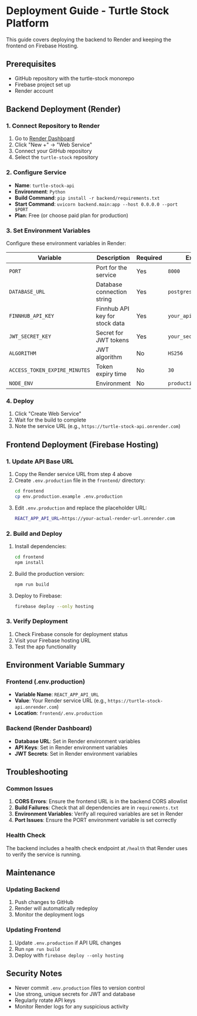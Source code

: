 # Deployment Guide - Turtle Stock Platform

This guide covers deploying the backend to Render and keeping the frontend on Firebase Hosting.

## Prerequisites

- GitHub repository with the turtle-stock monorepo
- Firebase project set up
- Render account

## Backend Deployment (Render)

### 1. Connect Repository to Render

1. Go to [Render Dashboard](https://dashboard.render.com/)
2. Click "New +" → "Web Service"
3. Connect your GitHub repository
4. Select the `turtle-stock` repository

### 2. Configure Service

- **Name**: `turtle-stock-api`
- **Environment**: `Python`
- **Build Command**: `pip install -r backend/requirements.txt`
- **Start Command**: `uvicorn backend.main:app --host 0.0.0.0 --port $PORT`
- **Plan**: Free (or choose paid plan for production)

### 3. Set Environment Variables

Configure these environment variables in Render:

| Variable | Description | Required | Example |
|----------|-------------|----------|---------|
| `PORT` | Port for the service | Yes | `8000` |
| `DATABASE_URL` | Database connection string | Yes | `postgresql://...` |
| `FINNHUB_API_KEY` | Finnhub API key for stock data | Yes | `your_api_key_here` |
| `JWT_SECRET_KEY` | Secret for JWT tokens | Yes | `your_secret_key_here` |
| `ALGORITHM` | JWT algorithm | No | `HS256` |
| `ACCESS_TOKEN_EXPIRE_MINUTES` | Token expiry time | No | `30` |
| `NODE_ENV` | Environment | No | `production` |

### 4. Deploy

1. Click "Create Web Service"
2. Wait for the build to complete
3. Note the service URL (e.g., `https://turtle-stock-api.onrender.com`)

## Frontend Deployment (Firebase Hosting)

### 1. Update API Base URL

1. Copy the Render service URL from step 4 above
2. Create `.env.production` file in the `frontend/` directory:
   ```bash
   cd frontend
   cp env.production.example .env.production
   ```
3. Edit `.env.production` and replace the placeholder URL:
   ```bash
   REACT_APP_API_URL=https://your-actual-render-url.onrender.com
   ```

### 2. Build and Deploy

1. Install dependencies:
   ```bash
   cd frontend
   npm install
   ```

2. Build the production version:
   ```bash
   npm run build
   ```

3. Deploy to Firebase:
   ```bash
   firebase deploy --only hosting
   ```

### 3. Verify Deployment

1. Check Firebase console for deployment status
2. Visit your Firebase hosting URL
3. Test the app functionality

## Environment Variable Summary

### Frontend (.env.production)
- **Variable Name**: `REACT_APP_API_URL`
- **Value**: Your Render service URL (e.g., `https://turtle-stock-api.onrender.com`)
- **Location**: `frontend/.env.production`

### Backend (Render Dashboard)
- **Database URL**: Set in Render environment variables
- **API Keys**: Set in Render environment variables
- **JWT Secrets**: Set in Render environment variables

## Troubleshooting

### Common Issues

1. **CORS Errors**: Ensure the frontend URL is in the backend CORS allowlist
2. **Build Failures**: Check that all dependencies are in `requirements.txt`
3. **Environment Variables**: Verify all required variables are set in Render
4. **Port Issues**: Ensure the PORT environment variable is set correctly

### Health Check

The backend includes a health check endpoint at `/health` that Render uses to verify the service is running.

## Maintenance

### Updating Backend

1. Push changes to GitHub
2. Render will automatically redeploy
3. Monitor the deployment logs

### Updating Frontend

1. Update `.env.production` if API URL changes
2. Run `npm run build`
3. Deploy with `firebase deploy --only hosting`

## Security Notes

- Never commit `.env.production` files to version control
- Use strong, unique secrets for JWT and database
- Regularly rotate API keys
- Monitor Render logs for any suspicious activity 